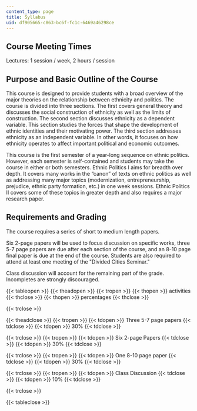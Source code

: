 ```yaml
---
content_type: page
title: Syllabus
uid: df905665-c863-bc6f-fc1c-6469a46298ce
---
```


Course Meeting Times
--------------------

Lectures: 1 session / week, 2 hours / session

Purpose and Basic Outline of the Course
---------------------------------------

This course is designed to provide students with a broad overview of the major theories on the relationship between ethnicity and politics. The course is divided into three sections. The first covers general theory and discusses the social construction of ethnicity as well as the limits of construction. The second section discusses ethnicity as a dependent variable. This section studies the forces that shape the development of ethnic identities and their motivating power. The third section addresses ethnicity as an independent variable. In other words, it focuses on how ethnicity operates to affect important political and economic outcomes.

This course is the first semester of a year-long sequence on ethnic politics. However, each semester is self-contained and students may take the course in either or both semesters. Ethnic Politics I aims for breadth over depth. It covers many works in the “canon” of texts on ethnic politics as well as addressing many major topics (modernization, entrepreneurship, prejudice, ethnic party formation, etc.) in one week sessions. Ethnic Politics II covers some of these topics in greater depth and also requires a major research paper.

Requirements and Grading
------------------------

The course requires a series of short to medium length papers.

Six 2-page papers will be used to focus discussion on specific works, three 5-7 page papers are due after each section of the course, and an 8-10 page final paper is due at the end of the course. Students are also required to attend at least one meeting of the "Divided Cities Seminar."

Class discussion will account for the remaining part of the grade. Incompletes are strongly discouraged.

{{< tableopen >}}
{{< theadopen >}}
{{< tropen >}}
{{< thopen >}}
activities
{{< thclose >}}
{{< thopen >}}
percentages
{{< thclose >}}

{{< trclose >}}

{{< theadclose >}}
{{< tropen >}}
{{< tdopen >}}
Three 5-7 page papers
{{< tdclose >}}
{{< tdopen >}}
30%
{{< tdclose >}}

{{< trclose >}}
{{< tropen >}}
{{< tdopen >}}
Six 2-page Papers
{{< tdclose >}}
{{< tdopen >}}
30%
{{< tdclose >}}

{{< trclose >}}
{{< tropen >}}
{{< tdopen >}}
One 8-10 page paper
{{< tdclose >}}
{{< tdopen >}}
30%
{{< tdclose >}}

{{< trclose >}}
{{< tropen >}}
{{< tdopen >}}
Class Discussion
{{< tdclose >}}
{{< tdopen >}}
10%
{{< tdclose >}}

{{< trclose >}}

{{< tableclose >}}